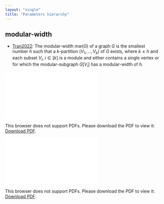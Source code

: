 ```yaml
---
layout: "single"
title: "Parameters hierarchy"
---
```

<!--this is a generated file-->

## modular-width
* [Tran2022](../uXViPE): The modular-width $mw(G)$ of a graph $G$ is the smallest number $h$ such that a $k$-partition $(V_1,\dots,V_k)$ of $G$ exists, where $k \le h$ and each subset $V_i$, $i \in [k]$ is a module and either contains a single vertex or for which the modular-subgraph $G[V_i]$ has a modular-width of $h$.

<object data="../local_4bj71L.pdf" type="application/pdf" width="100%" height="480px"><embed src="../local_4bj71L.pdf"><p>This browser does not support PDFs. Please download the PDF to view it: <a href="../local_4bj71L.pdf">Download PDF</a>.</p></embed></object>


<object data="../4bj71L.pdf" type="application/pdf" width="100%" height="480px"><embed src="../4bj71L.pdf"><p>This browser does not support PDFs. Please download the PDF to view it: <a href="../4bj71L.pdf">Download PDF</a>.</p></embed></object>

